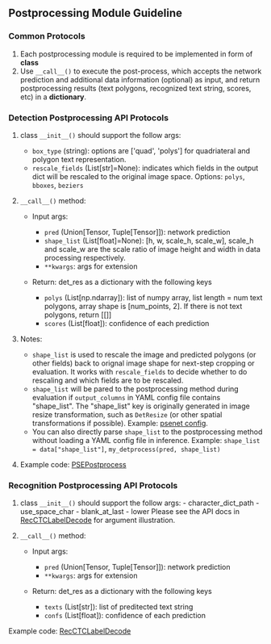 ## Postprocessing Module Guideline

### Common Protocols

1. Each postprocessing module is required to be implemented in form of **class** 
2. Use `__call__()` to execute the post-process, which accepts the network prediction and additional data information (optional)  as input, and return postprocessing results (text polygons, recognized text string, scores, etc) in a **dictionary**. 


### Detection Postprocessing API Protocols
1. class  `__init__()` should support the follow args:
    - `box_type` (string): options are ['quad', 'polys'] for quadriateral and polygon text representation.  
    - `rescale_fields` (List[str]=None): indicates which fields in the output dict will be rescaled to the original image space. Options: `polys`, `bboxes`, `beziers` 

2. `__call__()` method: 
    - Input args:
        - `pred` (Union[Tensor, Tuple[Tensor]]): network prediction 
        - `shape_list` (List[float]=None):  [h, w, scale_h, scale_w], scale_h and scale_w are the scale ratio of image height and width in data processing respectively. 
        - `**kwargs`: args for extension

    - Return: det_res as a dictionary with the following keys
        - `polys` (List[np.ndarray]): list of numpy array, list length = num text polygons, array shape is [num_points, 2]. If there is not text polygons, return [[]] 
        - `scores` (List[float]): confidence of each prediction 

3. Notes: 
    - `shape_list` is used to rescale the image and predicted polygons (or other fields) back to orignal image shape for next-step cropping or evaluation. It works with `rescale_fields` to decide whether to do rescaling and which fields are to be rescaled.  
    - `shape_list` will be pared to the postprocessing method during evaluation if `output_columns` in YAML config file contains "shape_list". The "shape_list" key is originally generated in image resize transformation, such as `DetResize` (or other spatial transformations if possible). Example: [psenet config](configs/det/psenet/pse_r152_icdar15.yaml). 
    - You can also directly parse `shape_list` to the postprocessing method without loading a YAML config file in inference. Example: `shape_list = data["shape_list"]`, `my_detprocess(pred, shape_list)`


4. Example code: [PSEPostprocess](mindocr/postprocess/det_postprocess.py)


### Recognition Postprocessing API Protocols

1. class  `__init__()` should support the follow args:
        - character_dict_path
        - use_space_char
        - blank_at_last
        - lower
    Please see the API docs in [RecCTCLabelDecode](mindocr/postprocess/rec_postprocess.py) for argument illustration.  

2. `__call__()` method: 
    - Input args:
        - `pred` (Union[Tensor, Tuple[Tensor]]): network prediction 
        - `**kwargs`: args for extension

    - Return: det_res as a dictionary with the following keys
        - `texts` (List[str]): list of preditected text string 
        - `confs` (List[float]): confidence of each prediction 

Example code: [RecCTCLabelDecode](mindocr/postprocess/rec_postprocess.py) 
